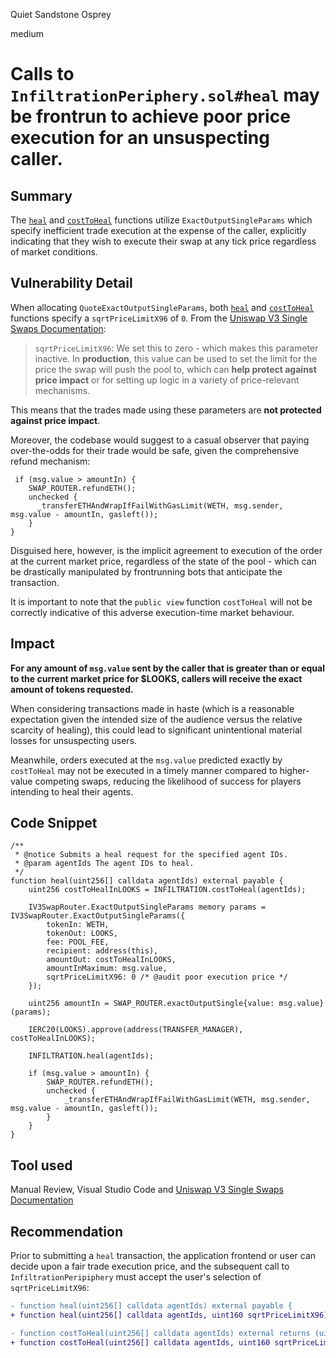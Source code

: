 Quiet Sandstone Osprey

medium

# Calls to `InfiltrationPeriphery.sol#heal` may be frontrun to achieve poor price execution for an unsuspecting caller.
## Summary

The [`heal`](https://github.com/sherlock-audit/2023-10-looksrare/blob/86e8a3a6d7880af0dc2ca03bf3eb31bc0a10a552/contracts-infiltration/contracts/InfiltrationPeriphery.sol#L45) and [`costToHeal`](https://github.com/sherlock-audit/2023-10-looksrare/blob/86e8a3a6d7880af0dc2ca03bf3eb31bc0a10a552/contracts-infiltration/contracts/InfiltrationPeriphery.sol#L78) functions utilize `ExactOutputSingleParams` which specify inefficient trade execution at the expense of the caller, explicitly indicating that they wish to execute their swap at any tick price regardless of market conditions.

## Vulnerability Detail

When allocating `QuoteExactOutputSingleParams`, both  [`heal`](https://github.com/sherlock-audit/2023-10-looksrare/blob/86e8a3a6d7880af0dc2ca03bf3eb31bc0a10a552/contracts-infiltration/contracts/InfiltrationPeriphery.sol#L45) and [`costToHeal`](https://github.com/sherlock-audit/2023-10-looksrare/blob/86e8a3a6d7880af0dc2ca03bf3eb31bc0a10a552/contracts-infiltration/contracts/InfiltrationPeriphery.sol#L78) functions specify a `sqrtPriceLimitX96` of `0`. From the [Uniswap V3 Single Swaps Documentation](https://docs.uniswap.org/contracts/v3/guides/swaps/single-swaps):

> `sqrtPriceLimitX96`: We set this to zero - which makes this parameter inactive. In **production**, this value can be used to set the limit for the price the swap will push the pool to, which can **help protect against price impact** or for setting up logic in a variety of price-relevant mechanisms.

This means that the trades made using these parameters are **not protected against price impact**.

Moreover, the codebase would suggest to a casual observer that paying over-the-odds for their trade would be safe, given the comprehensive refund mechanism:

```solidity
 if (msg.value > amountIn) {
    SWAP_ROUTER.refundETH();
    unchecked {
      _transferETHAndWrapIfFailWithGasLimit(WETH, msg.sender, msg.value - amountIn, gasleft());
    }
}
```

Disguised here, however, is the implicit agreement to execution of the order at the current market price, regardless of the state of the pool - which can be drastically manipulated by frontrunning bots that anticipate the transaction.

It is important to note that the `public view` function `costToHeal` will not be correctly indicative of this adverse execution-time market behaviour.

## Impact

**For any amount of `msg.value` sent by the caller that is greater than or equal to the current market price for $LOOKS, callers will receive the exact amount of tokens requested.**

When considering transactions made in haste (which is a reasonable expectation given the intended size of the audience versus the relative scarcity of healing), this could lead to significant unintentional material losses for unsuspecting users.

Meanwhile, orders executed at the `msg.value` predicted exactly by `costToHeal` may not be executed in a timely manner compared to higher-value competing swaps, reducing the likelihood of success for players intending to heal their agents.

## Code Snippet

```solidity
/**
 * @notice Submits a heal request for the specified agent IDs.
 * @param agentIds The agent IDs to heal.
 */
function heal(uint256[] calldata agentIds) external payable {
    uint256 costToHealInLOOKS = INFILTRATION.costToHeal(agentIds);

    IV3SwapRouter.ExactOutputSingleParams memory params = IV3SwapRouter.ExactOutputSingleParams({
        tokenIn: WETH,
        tokenOut: LOOKS,
        fee: POOL_FEE,
        recipient: address(this),
        amountOut: costToHealInLOOKS,
        amountInMaximum: msg.value,
        sqrtPriceLimitX96: 0 /* @audit poor execution price */
    });

    uint256 amountIn = SWAP_ROUTER.exactOutputSingle{value: msg.value}(params);

    IERC20(LOOKS).approve(address(TRANSFER_MANAGER), costToHealInLOOKS);

    INFILTRATION.heal(agentIds);

    if (msg.value > amountIn) {
        SWAP_ROUTER.refundETH();
        unchecked {
            _transferETHAndWrapIfFailWithGasLimit(WETH, msg.sender, msg.value - amountIn, gasleft());
        }
    }
}
```

## Tool used

Manual Review, Visual Studio Code and [Uniswap V3 Single Swaps Documentation](https://docs.uniswap.org/contracts/v3/guides/swaps/single-swaps)

## Recommendation

Prior to submitting a `heal` transaction, the application frontend or user can decide upon a fair trade execution price, and the subsequent call to `InfiltrationPeripiphery` must accept the user's selection of `sqrtPriceLimitX96`:

```diff
- function heal(uint256[] calldata agentIds) external payable {
+ function heal(uint256[] calldata agentIds, uint160 sqrtPriceLimitX96) external payable {
```

```diff
- function costToHeal(uint256[] calldata agentIds) external returns (uint256 costToHealInETH) {
+ function costToHeal(uint256[] calldata agentIds, uint160 sqrtPriceLimitX96) external returns (uint256 costToHealInETH) {
```